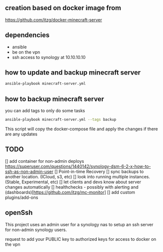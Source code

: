 
## creation based on docker image from
https://github.com/itzg/docker-minecraft-server
## dependencies
- ansible
- be on the vpn
- ssh access to synology at 10.10.10.10
## how to update and backup minecraft server
```bash
ansible-playbook minecraft-server.yml
```
## how to backup minecraft server 
you can add tags to only do some tasks
```bash
ansible-playbook minecraft-server.yml --tags backup
```
This script will copy the docker-compose file and apply the changes if there are any updates
## TODO
[] add container for non-admin deploys https://superuser.com/questions/1440142/synology-dsm-6-2-x-how-to-ssh-as-non-admin-user
[] Point-in-time Recovery
[] sync backups to another location. (ICloud, s3, etc)
[] look into running multiple instances. (Stable, Experimental, etc)
[] let clients and devs know about server changes automatically
[] healthchecks - possibly with alerting and (dashboards)[https://github.com/itzg/mc-monitor]
[] add custom plugins/add-ons

## openSsh

This project uses an admin user for a synology nas to setup an ssh server for non-admin synology users.

request to add your PUBLIC key to authorized keys for access to docker on the vpn
